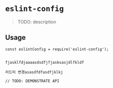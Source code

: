 # `eslint-config`

> TODO: description

## Usage

```
const eslintConfig = require('eslint-config');


fjasklfdjaaaasdsdfjfjasksasjdlfkldf

리드미 변경asasdfdfasdfjklkj

// TODO: DEMONSTRATE API
```
